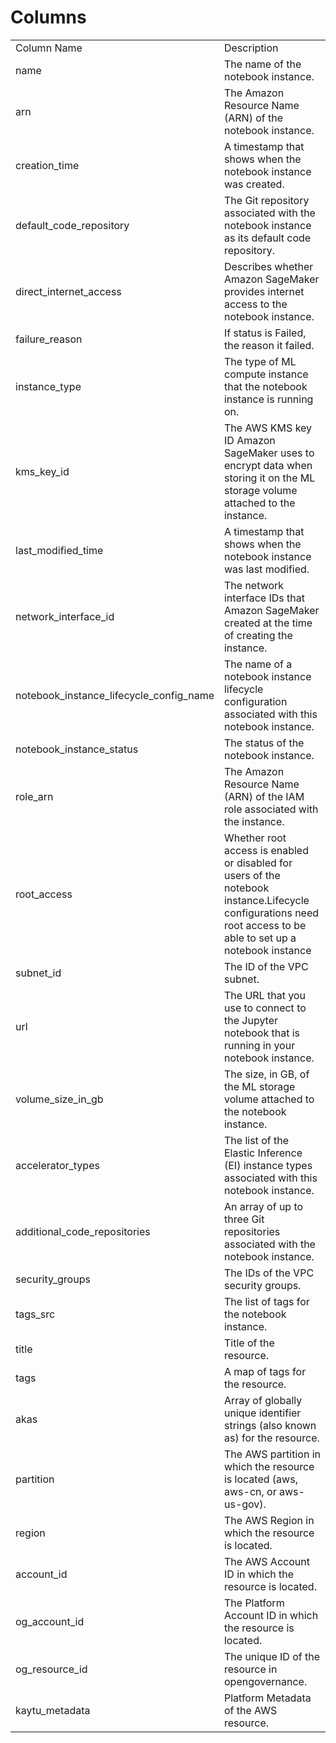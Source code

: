 # Columns  

<table>
	<tr><td>Column Name</td><td>Description</td></tr>
	<tr><td>name</td><td>The name of the notebook instance.</td></tr>
	<tr><td>arn</td><td>The Amazon Resource Name (ARN) of the notebook instance.</td></tr>
	<tr><td>creation_time</td><td>A timestamp that shows when the notebook instance was created.</td></tr>
	<tr><td>default_code_repository</td><td>The Git repository associated with the notebook instance as its default code repository.</td></tr>
	<tr><td>direct_internet_access</td><td>Describes whether Amazon SageMaker provides internet access to the notebook instance.</td></tr>
	<tr><td>failure_reason</td><td>If status is Failed, the reason it failed.</td></tr>
	<tr><td>instance_type</td><td>The type of ML compute instance that the notebook instance is running on.</td></tr>
	<tr><td>kms_key_id</td><td>The AWS KMS key ID Amazon SageMaker uses to encrypt data when storing it on the ML storage volume attached to the instance.</td></tr>
	<tr><td>last_modified_time</td><td>A timestamp that shows when the notebook instance was last modified.</td></tr>
	<tr><td>network_interface_id</td><td>The network interface IDs that Amazon SageMaker created at the time of creating the instance.</td></tr>
	<tr><td>notebook_instance_lifecycle_config_name</td><td>The name of a notebook instance lifecycle configuration associated with this notebook instance.</td></tr>
	<tr><td>notebook_instance_status</td><td>The status of the notebook instance.</td></tr>
	<tr><td>role_arn</td><td>The Amazon Resource Name (ARN) of the IAM role associated with the instance.</td></tr>
	<tr><td>root_access</td><td>Whether root access is enabled or disabled for users of the notebook instance.Lifecycle configurations need root access to be able to set up a notebook instance</td></tr>
	<tr><td>subnet_id</td><td>The ID of the VPC subnet.</td></tr>
	<tr><td>url</td><td>The URL that you use to connect to the Jupyter notebook that is running in your notebook instance.</td></tr>
	<tr><td>volume_size_in_gb</td><td>The size, in GB, of the ML storage volume attached to the notebook instance.</td></tr>
	<tr><td>accelerator_types</td><td>The list of the Elastic Inference (EI) instance types associated with this notebook instance.</td></tr>
	<tr><td>additional_code_repositories</td><td>An array of up to three Git repositories associated with the notebook instance.</td></tr>
	<tr><td>security_groups</td><td>The IDs of the VPC security groups.</td></tr>
	<tr><td>tags_src</td><td>The list of tags for the notebook instance.</td></tr>
	<tr><td>title</td><td>Title of the resource.</td></tr>
	<tr><td>tags</td><td>A map of tags for the resource.</td></tr>
	<tr><td>akas</td><td>Array of globally unique identifier strings (also known as) for the resource.</td></tr>
	<tr><td>partition</td><td>The AWS partition in which the resource is located (aws, aws-cn, or aws-us-gov).</td></tr>
	<tr><td>region</td><td>The AWS Region in which the resource is located.</td></tr>
	<tr><td>account_id</td><td>The AWS Account ID in which the resource is located.</td></tr>
	<tr><td>og_account_id</td><td>The Platform Account ID in which the resource is located.</td></tr>
	<tr><td>og_resource_id</td><td>The unique ID of the resource in opengovernance.</td></tr>
	<tr><td>kaytu_metadata</td><td>Platform Metadata of the AWS resource.</td></tr>
</table>